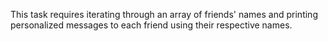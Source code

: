 This task requires iterating through an array of friends' names and printing personalized messages to each friend using their respective names.

